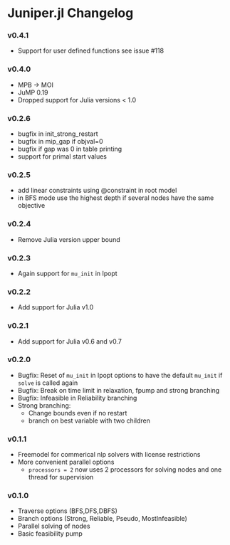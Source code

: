 # Juniper.jl Changelog

### v0.4.1
- Support for user defined functions see issue #118

### v0.4.0
- MPB -> MOI
- JuMP 0.19
- Dropped support for Julia versions < 1.0

### v0.2.6
- bugfix in init_strong_restart
- bugfix in mip_gap if objval=0
- bugfix if gap was 0 in table printing 
- support for primal start values

### v0.2.5
- add linear constraints using @constraint in root model
- in BFS mode use the highest depth if several nodes have the same objective

### v0.2.4
- Remove Julia version upper bound

### v0.2.3
- Again support for `mu_init` in Ipopt

### v0.2.2
- Add support for Julia v1.0

### v0.2.1
- Add support for Julia v0.6 and v0.7

### v0.2.0
- Bugfix: Reset of `mu_init` in Ipopt options to have the default `mu_init` if `solve` is called again
- Bugfix: Break on time limit in relaxation, fpump and strong branching
- Bugfix: Infeasible in Reliability branching
- Strong branching: 
    - Change bounds even if no restart
    - branch on best variable with two children

### v0.1.1
- Freemodel for commerical nlp solvers with license restrictions
- More convenient parallel options 
    - `processors = 2` now uses 2 processors for solving nodes and one thread for supervision

### v0.1.0
- Traverse options (BFS,DFS,DBFS)
- Branch options (Strong, Reliable, Pseudo, MostInfeasible)
- Parallel solving of nodes
- Basic feasibility pump
